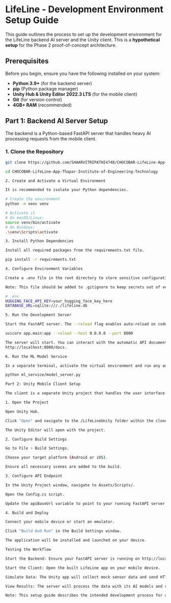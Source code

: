 # LifeLine - Development Environment Setup Guide

This guide outlines the process to set up the development environment for the LifeLine backend AI server and the Unity client. This is a **hypothetical setup** for the Phase 2 proof-of-concept architecture.

## Prerequisites

Before you begin, ensure you have the following installed on your system:

*   **Python 3.9+** (for the backend server)
*   **pip** (Python package manager)
*   **Unity Hub & Unity Editor 2022.3 LTS** (for the mobile client)
*   **Git** (for version control)
*   **4GB+ RAM** (recommended)

## Part 1: Backend AI Server Setup

The backend is a Python-based FastAPI server that handles heavy AI processing requests from the mobile client.

### 1. Clone the Repository
```bash
git clone https://github.com/SHAARVITRIPATHI4748/CHOCOBAR-LifeLine-App-Thapar-Institute-of-Engineering-Technology.git

cd CHOCOBAR-LifeLine-App-Thapar-Institute-of-Engineering-Technology

2. Create and Activate a Virtual Environment

It is recommended to isolate your Python dependencies.

# Create the environment
python -m venv venv

# Activate it
# On macOS/Linux:
source venv/bin/activate
# On Windows:
.\venv\Scripts\activate

3. Install Python Dependencies

Install all required packages from the requirements.txt file.

pip install -r requirements.txt

4. Configure Environment Variables

Create a .env file in the root directory to store sensitive configuration like API keys. 

Note: This file should be added to .gitignore to keep secrets out of version control.

# .env
HUGGING_FACE_API_KEY=your_hugging_face_key_here
DATABASE_URL=sqlite:///./lifeline.db

5. Run the Development Server

Start the FastAPI server. The --reload flag enables auto-reload on code changes.

uvicorn app.main:app --reload --host 0.0.0.0 --port 8000

The server will start. You can interact with the automatic API documentation at 
http://localhost:8000/docs.

6. Run the ML Model Service

In a separate terminal, activate the virtual environment and run any additional model serving scripts.

python ml_service/model_server.py

Part 2: Unity Mobile Client Setup

The client is a separate Unity project that handles the user interface and sensor data collection.

1. Open the Project

Open Unity Hub.

Click "Open" and navigate to the /LifeLineUnity folder within the cloned repository.

The Unity Editor will open with the project.

2. Configure Build Settings

Go to File > Build Settings.

Choose your target platform (Android or iOS).

Ensure all necessary scenes are added to the build.

3. Configure API Endpoint

In the Unity Project window, navigate to Assets/Scripts/.

Open the Config.cs script.

Update the apiBaseUrl variable to point to your running FastAPI server (e.g., http://localhost:8000 or your network IP for device testing).

4. Build and Deploy

Connect your mobile device or start an emulator.

Click "Build And Run" in the Build Settings window.

The application will be installed and launched on your device.

Testing the Workflow

Start the Backend: Ensure your FastAPI server is running on http://localhost:8000.

Start the Client: Open the built LifeLine app on your mobile device.

Simulate Data: The Unity app will collect mock sensor data and send HTTP requests (e.g., POST /api/analyze-sensor-data) to the backend.

View Results: The server will process the data with its AI models and return a JSON response, which the app will use to trigger alerts or voice guidance.

Note: This setup guide describes the intended development process for a full implementation, as described in the project's architecture.

